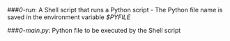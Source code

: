 ###*0-run*: A Shell script that runs a Python script
	- The Python file name is saved in the environment variable _$PYFILE_

###*0-main.py*: Python file to be executed by the Shell script
